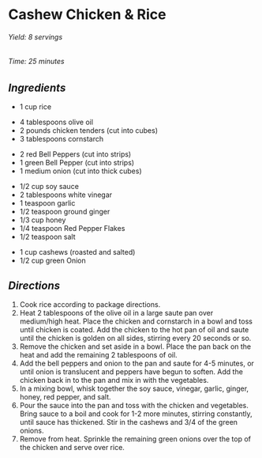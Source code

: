 # Cashew Chicken & Rice

######  Yield: 8 servings
######  Time:  25 minutes

##  *Ingredients*
- 1 cup rice
<!--  -->
- 4 tablespoons olive oil
- 2 pounds chicken tenders (cut into cubes)
- 3 tablespoons cornstarch
<!--  -->
- 2 red Bell Peppers (cut into strips)
- 1 green Bell Pepper (cut into strips)
- 1 medium onion (cut into thick cubes)
<!--  -->
- 1/2 cup soy sauce
- 2 tablespoons white vinegar
- 1 teaspoon garlic
- 1/2 teaspoon ground ginger
- 1/3 cup honey
- 1/4 teaspoon Red Pepper Flakes
- 1/2 teaspoon salt
<!--  -->
- 1 cup cashews (roasted and salted)
- 1/2 cup green Onion

##  *Directions*
1. Cook rice according to package directions.
2. Heat 2 tablespoons of the olive oil in a large saute pan over medium/high heat. Place the chicken and cornstarch in a bowl and toss until chicken is coated. Add the chicken to the hot pan of oil and saute until the chicken is golden on all sides, stirring every 20 seconds or so.
3. Remove the chicken and set aside in a bowl. Place the pan back on the heat and add the remaining 2 tablespoons of oil.
4. Add the bell peppers and onion to the pan and saute for 4-5 minutes, or until onion is translucent and peppers have begun to soften. Add the chicken back in to the pan and mix in with the vegetables.
5. In a mixing bowl, whisk together the soy sauce, vinegar, garlic, ginger, honey, red pepper, and salt.
6. Pour the sauce into the pan and toss with the chicken and vegetables. Bring sauce to a boil and cook for 1-2 more minutes, stirring constantly, until sauce has thickened. Stir in the cashews and 3/4 of the green onions.
7. Remove from heat. Sprinkle the remaining green onions over the top of the chicken and serve over rice.